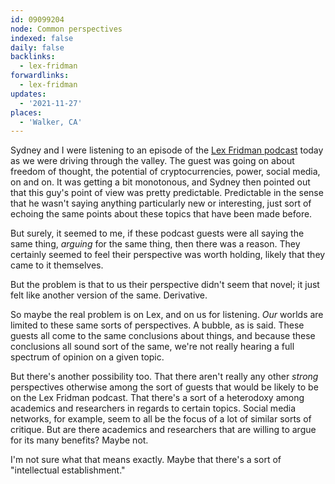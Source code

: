 ```yaml
---
id: 09099204
node: Common perspectives
indexed: false
daily: false
backlinks:
  - lex-fridman
forwardlinks:
  - lex-fridman
updates:
  - '2021-11-27'
places:
  - 'Walker, CA'
---
```


Sydney and I were listening to an episode of the [Lex Fridman podcast](lex-fridman.md) today as we were driving through the valley. The guest was going on about freedom of thought, the potential of cryptocurrencies, power, social media, on and on. It was getting a bit monotonous, and Sydney then pointed out that this guy's point of view was pretty predictable. Predictable in the sense that he wasn't saying anything particularly new or interesting, just sort of echoing the same points about these topics that have been made before.

But surely, it seemed to me, if these podcast guests were all saying the same thing, _arguing_ for the same thing, then there was a reason. They certainly seemed to feel their perspective was worth holding, likely that they came to it themselves.

But the problem is that to us their perspective didn't seem that novel; it just felt like another version of the same. Derivative.

So maybe the real problem is on Lex, and on us for listening. _Our_ worlds are limited to these same sorts of perspectives. A bubble, as is said. These guests all come to the same conclusions about things, and because these conclusions all sound sort of the same, we're not really hearing a full spectrum of opinion on a given topic.

But there's another possibility too. That there aren't really any other _strong_ perspectives otherwise among the sort of guests that would be likely to be on the Lex Fridman podcast. That there's a sort of a heterodoxy among academics and researchers in regards to certain topics. Social media networks, for example, seem to all be the focus of a lot of similar sorts of critique. But are there academics and researchers that are willing to argue for its many benefits? Maybe not.

I'm not sure what that means exactly. Maybe that there's a sort of "intellectual establishment."
